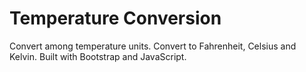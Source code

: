 # Temperature Conversion
Convert among temperature units. Convert to Fahrenheit, Celsius and Kelvin. Built with Bootstrap and JavaScript.
